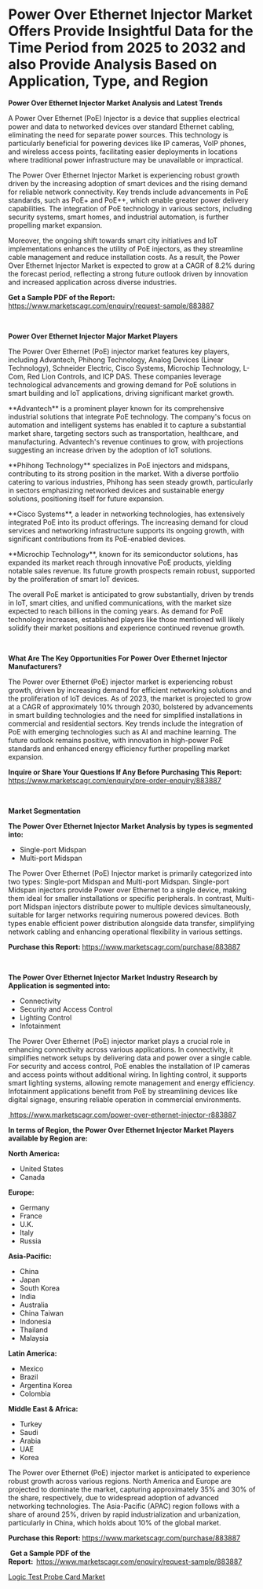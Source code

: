 <p><h1>Power Over Ethernet Injector Market Offers Provide Insightful Data for the Time Period from 2025 to 2032 and also Provide Analysis Based on Application, Type, and Region</h1></p><p><strong>Power Over Ethernet Injector Market Analysis and Latest Trends</strong></p>
<p><p>A Power Over Ethernet (PoE) Injector is a device that supplies electrical power and data to networked devices over standard Ethernet cabling, eliminating the need for separate power sources. This technology is particularly beneficial for powering devices like IP cameras, VoIP phones, and wireless access points, facilitating easier deployments in locations where traditional power infrastructure may be unavailable or impractical.</p><p>The Power Over Ethernet Injector Market is experiencing robust growth driven by the increasing adoption of smart devices and the rising demand for reliable network connectivity. Key trends include advancements in PoE standards, such as PoE+ and PoE++, which enable greater power delivery capabilities. The integration of PoE technology in various sectors, including security systems, smart homes, and industrial automation, is further propelling market expansion.</p><p>Moreover, the ongoing shift towards smart city initiatives and IoT implementations enhances the utility of PoE injectors, as they streamline cable management and reduce installation costs. As a result, the Power Over Ethernet Injector Market is expected to grow at a CAGR of 8.2% during the forecast period, reflecting a strong future outlook driven by innovation and increased application across diverse industries.</p></p>
<p><strong>Get a Sample PDF of the Report:&nbsp;</strong> <a href="https://www.marketscagr.com/enquiry/request-sample/883887?utm_campaign=1835&utm_medium=2&utm_source=Github&utm_content=ia&utm_term=10022025&utm_id=power-over-ethernet-injector">https://www.marketscagr.com/enquiry/request-sample/883887</a></p>
<p>&nbsp;</p>
<p><strong>Power Over Ethernet Injector Major Market Players</strong></p>
<p><p>The Power Over Ethernet (PoE) injector market features key players, including Advantech, Phihong Technology, Analog Devices (Linear Technology), Schneider Electric, Cisco Systems, Microchip Technology, L-Com, Red Lion Controls, and ICP DAS. These companies leverage technological advancements and growing demand for PoE solutions in smart building and IoT applications, driving significant market growth.</p><p>**Advantech** is a prominent player known for its comprehensive industrial solutions that integrate PoE technology. The company's focus on automation and intelligent systems has enabled it to capture a substantial market share, targeting sectors such as transportation, healthcare, and manufacturing. Advantech's revenue continues to grow, with projections suggesting an increase driven by the adoption of IoT solutions.</p><p>**Phihong Technology** specializes in PoE injectors and midspans, contributing to its strong position in the market. With a diverse portfolio catering to various industries, Phihong has seen steady growth, particularly in sectors emphasizing networked devices and sustainable energy solutions, positioning itself for future expansion.</p><p>**Cisco Systems**, a leader in networking technologies, has extensively integrated PoE into its product offerings. The increasing demand for cloud services and networking infrastructure supports its ongoing growth, with significant contributions from its PoE-enabled devices.</p><p>**Microchip Technology**, known for its semiconductor solutions, has expanded its market reach through innovative PoE products, yielding notable sales revenue. Its future growth prospects remain robust, supported by the proliferation of smart IoT devices.</p><p>The overall PoE market is anticipated to grow substantially, driven by trends in IoT, smart cities, and unified communications, with the market size expected to reach billions in the coming years. As demand for PoE technology increases, established players like those mentioned will likely solidify their market positions and experience continued revenue growth.</p></p>
<p>&nbsp;</p>
<p><strong>What Are The Key Opportunities For Power Over Ethernet Injector Manufacturers?</strong></p>
<p><p>The Power over Ethernet (PoE) injector market is experiencing robust growth, driven by increasing demand for efficient networking solutions and the proliferation of IoT devices. As of 2023, the market is projected to grow at a CAGR of approximately 10% through 2030, bolstered by advancements in smart building technologies and the need for simplified installations in commercial and residential sectors. Key trends include the integration of PoE with emerging technologies such as AI and machine learning. The future outlook remains positive, with innovation in high-power PoE standards and enhanced energy efficiency further propelling market expansion.</p></p>
<p><strong>Inquire or Share Your Questions If Any Before Purchasing This Report:</strong> <a href="https://www.marketscagr.com/enquiry/pre-order-enquiry/883887?utm_campaign=1835&utm_medium=2&utm_source=Github&utm_content=ia&utm_term=10022025&utm_id=power-over-ethernet-injector">https://www.marketscagr.com/enquiry/pre-order-enquiry/883887</a></p>
<p>&nbsp;</p>
<p><strong>Market Segmentation</strong></p>
<p><strong>The Power Over Ethernet Injector Market Analysis by types is segmented into:</strong></p>
<p><ul><li>Single-port Midspan</li><li>Multi-port Midspan</li></ul></p>
<p><p>The Power Over Ethernet (PoE) Injector market is primarily categorized into two types: Single-port Midspan and Multi-port Midspan. Single-port Midspan injectors provide Power over Ethernet to a single device, making them ideal for smaller installations or specific peripherals. In contrast, Multi-port Midspan injectors distribute power to multiple devices simultaneously, suitable for larger networks requiring numerous powered devices. Both types enable efficient power distribution alongside data transfer, simplifying network cabling and enhancing operational flexibility in various settings.</p></p>
<p><strong>Purchase this Report:&nbsp;</strong><a href="https://www.marketscagr.com/purchase/883887?utm_campaign=1835&utm_medium=2&utm_source=Github&utm_content=ia&utm_term=10022025&utm_id=power-over-ethernet-injector">https://www.marketscagr.com/purchase/883887</a></p>
<p>&nbsp;</p>
<p><strong>The Power Over Ethernet Injector Market Industry Research by Application is segmented into:</strong></p>
<p><ul><li>Connectivity</li><li>Security and Access Control</li><li>Lighting Control</li><li>Infotainment</li></ul></p>
<p><p>The Power Over Ethernet (PoE) injector market plays a crucial role in enhancing connectivity across various applications. In connectivity, it simplifies network setups by delivering data and power over a single cable. For security and access control, PoE enables the installation of IP cameras and access points without additional wiring. In lighting control, it supports smart lighting systems, allowing remote management and energy efficiency. Infotainment applications benefit from PoE by streamlining devices like digital signage, ensuring reliable operation in commercial environments.</p></p>
<p><a href="https://www.marketscagr.com/power-over-ethernet-injector-r883887?utm_campaign=1835&utm_medium=2&utm_source=Github&utm_content=ia&utm_term=10022025&utm_id=power-over-ethernet-injector">&nbsp;https://www.marketscagr.com/power-over-ethernet-injector-r883887</a></p>
<p><strong>In terms of Region, the Power Over Ethernet Injector Market Players available by Region are:</strong></p>
<p>
    <p> <strong> North America: </strong>
        <ul>
            <li>United States</li>
            <li>Canada</li>
        </ul>
        </p> 
    <p> <strong> Europe: </strong>
        <ul>
            <li>Germany</li>
            <li>France</li>
            <li>U.K.</li>
            <li>Italy</li>
            <li>Russia</li>
        </ul>
        </p> 
    <p> <strong> Asia-Pacific: </strong>
        <ul>
            <li>China</li>
            <li>Japan</li>
            <li>South Korea</li>
            <li>India</li>
            <li>Australia</li>
            <li>China Taiwan</li>
            <li>Indonesia</li>
            <li>Thailand</li>
            <li>Malaysia</li>
        </ul>
        </p> 
    <p> <strong> Latin America: </strong>
        <ul>
            <li>Mexico</li>
            <li>Brazil</li>
            <li>Argentina Korea</li>
            <li>Colombia</li>
        </ul>
        </p> 
    <p> <strong> Middle East & Africa: </strong>
        <ul>
            <li>Turkey</li>
            <li>Saudi</li>
            <li>Arabia</li>
            <li>UAE</li>
            <li>Korea</li>
        </ul>
    </p>
    </p>
<p><p>The Power over Ethernet (PoE) injector market is anticipated to experience robust growth across various regions. North America and Europe are projected to dominate the market, capturing approximately 35% and 30% of the share, respectively, due to widespread adoption of advanced networking technologies. The Asia-Pacific (APAC) region follows with a share of around 25%, driven by rapid industrialization and urbanization, particularly in China, which holds about 10% of the global market.</p></p>
<p><strong>Purchase this Report: </strong><a href="https://www.marketscagr.com/purchase/883887?utm_campaign=1835&utm_medium=2&utm_source=Github&utm_content=ia&utm_term=10022025&utm_id=power-over-ethernet-injector">https://www.marketscagr.com/purchase/883887</a></p>
<p>&nbsp;<strong>Get a Sample PDF of the Report:&nbsp;&nbsp;</strong><a href="https://www.marketscagr.com/enquiry/request-sample/883887?utm_campaign=1835&utm_medium=2&utm_source=Github&utm_content=ia&utm_term=10022025&utm_id=power-over-ethernet-injector">https://www.marketscagr.com/enquiry/request-sample/883887</a></p>
<p><strong></strong></p>
<p><p><a href="https://github.com/XavierTyler76/Market-Research-Report-List-1/blob/main/logic-test-probe-card-market.md?utm_campaign=1835&utm_medium=2&utm_source=Github&utm_content=ia&utm_term=10022025&utm_id=power-over-ethernet-injector">Logic Test Probe Card Market</a></p></p>